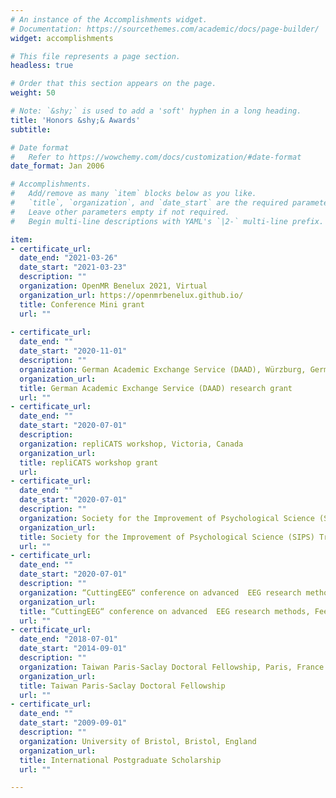 ```yaml
---
# An instance of the Accomplishments widget.
# Documentation: https://sourcethemes.com/academic/docs/page-builder/
widget: accomplishments

# This file represents a page section.
headless: true

# Order that this section appears on the page.
weight: 50

# Note: `&shy;` is used to add a 'soft' hyphen in a long heading.
title: 'Honors &shy;& Awards'
subtitle:

# Date format
#   Refer to https://wowchemy.com/docs/customization/#date-format
date_format: Jan 2006

# Accomplishments.
#   Add/remove as many `item` blocks below as you like.
#   `title`, `organization`, and `date_start` are the required parameters.
#   Leave other parameters empty if not required.
#   Begin multi-line descriptions with YAML's `|2-` multi-line prefix.

item:
- certificate_url: 
  date_end: "2021-03-26"
  date_start: "2021-03-23"
  description: ""
  organization: OpenMR Benelux 2021, Virtual
  organization_url: https://openmrbenelux.github.io/
  title: Conference Mini grant
  url: ""
  
- certificate_url: 
  date_end: ""
  date_start: "2020-11-01"
  description: ""
  organization: German Academic Exchange Service (DAAD), Würzburg, Germany
  organization_url: 
  title: German Academic Exchange Service (DAAD) research grant
  url: ""
- certificate_url: 
  date_end: ""
  date_start: "2020-07-01"
  description: 
  organization: repliCATS workshop, Victoria, Canada
  organization_url: 
  title: repliCATS workshop grant
  url: 
- certificate_url: 
  date_end: ""
  date_start: "2020-07-01"
  description: ""
  organization: Society for the Improvement of Psychological Science (SIPS), Victoria, Canada
  organization_url: 
  title: Society for the Improvement of Psychological Science (SIPS) Travel grant
  url: ""
- certificate_url: 
  date_end: ""
  date_start: "2020-07-01"
  description: ""
  organization: “CuttingEEG“ conference on advanced  EEG research methods, Paris, France
  organization_url: 
  title: “CuttingEEG“ conference on advanced  EEG research methods, Fee waiver grant
  url: ""
- certificate_url: 
  date_end: "2018-07-01"
  date_start: "2014-09-01"
  description: ""
  organization: Taiwan Paris-Saclay Doctoral Fellowship, Paris, France
  organization_url: 
  title: Taiwan Paris-Saclay Doctoral Fellowship
  url: ""
- certificate_url: 
  date_end: ""
  date_start: "2009-09-01"
  description: ""
  organization: University of Bristol, Bristol, England
  organization_url: 
  title: International Postgraduate Scholarship
  url: ""

---
```

